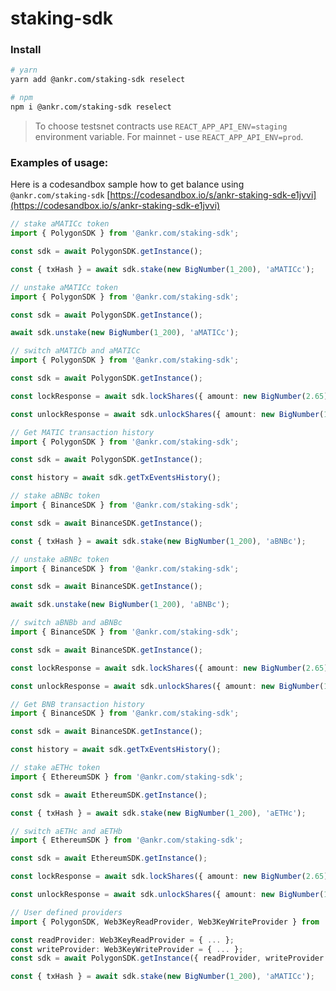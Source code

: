 # staking-sdk

### Install

```bash
# yarn
yarn add @ankr.com/staking-sdk reselect
```

```bash
# npm
npm i @ankr.com/staking-sdk reselect
```

> To choose testsnet contracts use `REACT_APP_API_ENV=staging` environment variable. For mainnet - use `REACT_APP_API_ENV=prod`.

### Examples of usage:

Here is a codesandbox sample how to get balance using `@ankr.com/staking-sdk` [https://codesandbox.io/s/ankr-staking-sdk-e1jvvi](https://codesandbox.io/s/ankr-staking-sdk-e1jvvi)

```typescript
// stake aMATICc token
import { PolygonSDK } from '@ankr.com/staking-sdk';

const sdk = await PolygonSDK.getInstance();

const { txHash } = await sdk.stake(new BigNumber(1_200), 'aMATICc');
```

```typescript
// unstake aMATICc token
import { PolygonSDK } from '@ankr.com/staking-sdk';

const sdk = await PolygonSDK.getInstance();

await sdk.unstake(new BigNumber(1_200), 'aMATICc');
```

```typescript
// switch aMATICb and aMATICc
import { PolygonSDK } from '@ankr.com/staking-sdk';

const sdk = await PolygonSDK.getInstance();

const lockResponse = await sdk.lockShares({ amount: new BigNumber(2.65) });

const unlockResponse = await sdk.unlockShares({ amount: new BigNumber(1.98) });
```

```typescript
// Get MATIC transaction history
import { PolygonSDK } from '@ankr.com/staking-sdk';

const sdk = await PolygonSDK.getInstance();

const history = await sdk.getTxEventsHistory();
```

```typescript
// stake aBNBc token
import { BinanceSDK } from '@ankr.com/staking-sdk';

const sdk = await BinanceSDK.getInstance();

const { txHash } = await sdk.stake(new BigNumber(1_200), 'aBNBc');
```

```typescript
// unstake aBNBc token
import { BinanceSDK } from '@ankr.com/staking-sdk';

const sdk = await BinanceSDK.getInstance();

await sdk.unstake(new BigNumber(1_200), 'aBNBc');
```

```typescript
// switch aBNBb and aBNBc
import { BinanceSDK } from '@ankr.com/staking-sdk';

const sdk = await BinanceSDK.getInstance();

const lockResponse = await sdk.lockShares({ amount: new BigNumber(2.65) });

const unlockResponse = await sdk.unlockShares({ amount: new BigNumber(1.98) });
```

```typescript
// Get BNB transaction history
import { BinanceSDK } from '@ankr.com/staking-sdk';

const sdk = await BinanceSDK.getInstance();

const history = await sdk.getTxEventsHistory();
```

```typescript
// stake aETHc token
import { EthereumSDK } from '@ankr.com/staking-sdk';

const sdk = await EthereumSDK.getInstance();

const { txHash } = await sdk.stake(new BigNumber(1_200), 'aETHc');
```

```typescript
// switch aETHc and aETHb
import { EthereumSDK } from '@ankr.com/staking-sdk';

const sdk = await EthereumSDK.getInstance();

const lockResponse = await sdk.lockShares({ amount: new BigNumber(2.65) });

const unlockResponse = await sdk.unlockShares({ amount: new BigNumber(1.98) });
```

```typescript
// User defined providers
import { PolygonSDK, Web3KeyReadProvider, Web3KeyWriteProvider } from '@ankr.com/staking-sdk';

const readProvider: Web3KeyReadProvider = { ... };
const writeProvider: Web3KeyWriteProvider = { ... };
const sdk = await PolygonSDK.getInstance({ readProvider, writeProvider });

const { txHash } = await sdk.stake(new BigNumber(1_200), 'aMATICc');
```
